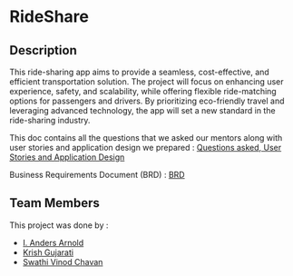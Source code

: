 # RideShare

## Description

This ride-sharing app aims to provide a seamless, cost-effective, and efficient transportation solution. The project will focus on enhancing user experience, safety, and scalability, while offering flexible ride-matching options for passengers and drivers. By prioritizing eco-friendly travel and leveraging advanced technology, the app will set a new standard in the ride-sharing industry.

This doc contains all the questions that we asked our mentors along with user stories and application design we prepared : [Questions asked, User Stories and Application Design](https://docs.google.com/document/d/1z1NA7evjcSxYlqUGdsJr2_i69N3A6hCUuGT9BcQQCGg/edit?usp=sharing)

Business Requirements Document (BRD) : [BRD](https://docs.google.com/document/d/1UHv8fVt0MKs4Zq6iB7Z_kER3EvoJWWKRLxF-UzSRmIQ/edit?usp=sharing)

## Team Members

This project was done by :

* [I. Anders Arnold](https://github.com/asquare004)
* [Krish Gujarati](https://github.com/Krish-Gujarati)
* [Swathi Vinod Chavan](https://github.com/swathivc)
